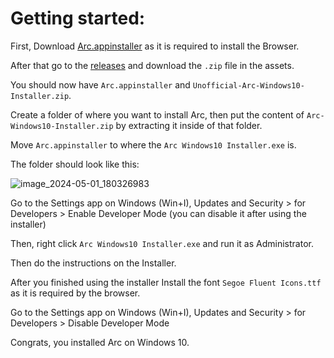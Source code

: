 # Getting started:

First, Download [Arc.appinstaller](https://releases.arc.net/windows/prod/Arc.appinstaller) as it is required to install the Browser.

After that go to the [releases](https://github.com/LariVille/Arc_Installer_Windows_10/releases) and download the `.zip` file in the assets.

You should now have `Arc.appinstaller` and `Unofficial-Arc-Windows10-Installer.zip`.

Create a folder of where you want to install Arc, then put the content of `Arc-Windows10-Installer.zip` by extracting it inside of that folder.

Move `Arc.appinstaller` to where the `Arc Windows10 Installer.exe` is.

The folder should look like this:

![image_2024-05-01_180326983](https://github.com/LariVille/Arc_Installer_Windows_10/assets/97411636/3c28ae8a-6566-4fbe-a60a-fc8dda2e3c27)

Go to the Settings app on Windows (Win+I), Updates and Security > for Developers > Enable Developer Mode (you can disable it after using the installer)

Then, right click `Arc Windows10 Installer.exe` and run it as Administrator.

Then do the instructions on the Installer.

After you finished using the installer Install the font `Segoe Fluent Icons.ttf` as it is required by the browser.

Go to the Settings app on Windows (Win+I), Updates and Security > for Developers > Disable Developer Mode

Congrats, you installed Arc on Windows 10.

